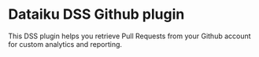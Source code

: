 # Dataiku DSS Github plugin

This DSS plugin helps you retrieve Pull Requests from your Github account for custom analytics and reporting.